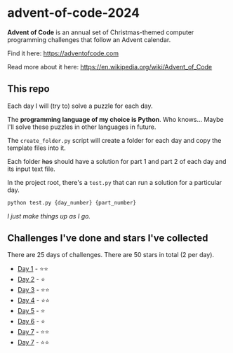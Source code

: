 # advent-of-code-2024

**Advent of Code** is an annual set of Christmas-themed computer programming challenges that follow an Advent calendar.

Find it here: https://adventofcode.com

Read more about it here: https://en.wikipedia.org/wiki/Advent_of_Code

## This repo

Each day I will (try to) solve a puzzle for each day.

The **programming language of my choice is Python**. 
Who knows... Maybe I'll solve these puzzles in other languages in future.

The ```create_folder.py``` script will create a folder for each day and copy the template files into it.

Each folder ~~has~~ should have a solution for part 1 and part 2 of each day and its input text file.

In the project root, there's a ```test.py``` that can run a solution for a particular day.

```bash
python test.py {day_number} {part_number}
```

*I just make things up as I go.*

## Challenges I've done and stars I've collected

There are 25 days of challenges.
There are 50 stars in total (2 per day).

* [Day 1](https://adventofcode.com/2024/day/1) - ⭐⭐
* [Day 2](https://adventofcode.com/2024/day/2) - ⭐
* [Day 3](https://adventofcode.com/2024/day/3) - ⭐⭐
* [Day 4](https://adventofcode.com/2024/day/4) - ⭐⭐
* [Day 5](https://adventofcode.com/2024/day/5) - ⭐
* [Day 6](https://adventofcode.com/2024/day/6) - ⭐
* [Day 7](https://adventofcode.com/2024/day/7) - ⭐⭐
* [Day 7](https://adventofcode.com/2024/day/8) - ⭐⭐